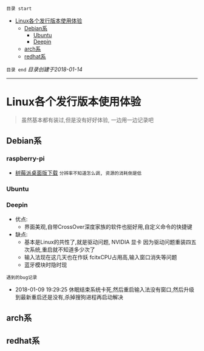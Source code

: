 `目录 start`
 
- [Linux各个发行版本使用体验](#linux各个发行版本使用体验)
    - [Debian系](#debian系)
        - [Ubuntu](#ubuntu)
        - [Deepin](#deepin)
    - [arch系](#arch系)
    - [redhat系](#redhat系)

`目录 end` *目录创建于2018-01-14*
****************************************
# Linux各个发行版本使用体验
> 虽然基本都有装过,但是没有好好体验, 一边用一边记录吧

## Debian系

### raspberry-pi
- [树莓派桌面版下载](https://www.raspberrypi.org/downloads/raspberry-pi-desktop/) `分辨率不知道怎么调, 资源的消耗倒是低`

### Ubuntu

### Deepin

- 优点:
    - 界面美观,自带CrossOver深度家族的软件也挺好用,自定义命令的快捷键
- 缺点:
    - 基本是Linux的共性了,就是驱动问题, NVIDIA 显卡 因为驱动问题重装四五次系统,重启就不知道多少次了
    - 输入法现在这几天也在作妖 fcitxCPU占用高,输入窗口消失等问题
    - 蓝牙模块时隐时现

`遇到的bug记录`
- 2018-01-09 19:29:25 休眠结束系统卡死,然后重启输入法没有窗口,然后升级到最新重启还是没有,杀掉搜狗进程再启动解决

## arch系

## redhat系